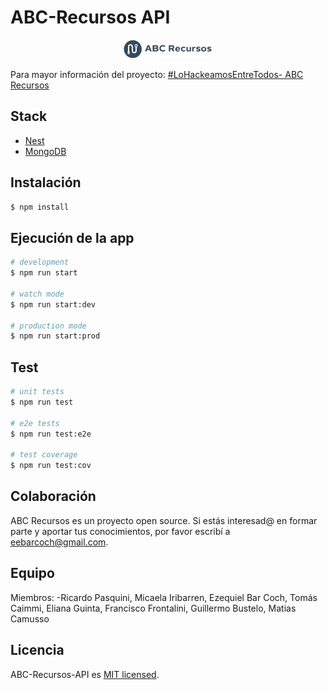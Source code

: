 # ABC-Recursos API
<p align="center">
  <img src="assets/abc-recursos.png">
</p>

Para mayor información del proyecto:  [#LoHackeamosEntreTodos- ABC Recursos](https://lohackeamosentretodos.com/1ra-edicion/)

## Stack

- [Nest](https://github.com/nestjs/nest)
- [MongoDB](https://mongodb.com)

## Instalación

```bash
$ npm install
```

## Ejecución de la app

```bash
# development
$ npm run start

# watch mode
$ npm run start:dev

# production mode
$ npm run start:prod
```

## Test

```bash
# unit tests
$ npm run test

# e2e tests
$ npm run test:e2e

# test coverage
$ npm run test:cov
```

## Colaboración

ABC Recursos es un proyecto open source. Si estás interesad@ en formar parte y aportar tus conocimientos, por favor escribí a eebarcoch@gmail.com.

## Equipo

Miembros:
-Ricardo Pasquini, Micaela Iribarren, Ezequiel Bar Coch, Tomás Caimmi, Eliana Guinta, Francisco Frontalini, Guillermo Bustelo, Matias Camusso

## Licencia

  ABC-Recursos-API es [MIT licensed](LICENSE).
